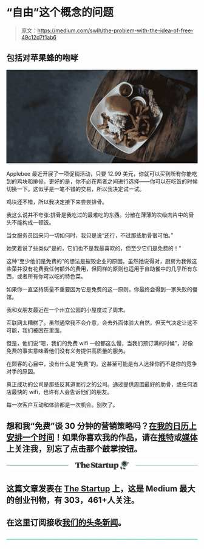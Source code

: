 # “自由”这个概念的问题

> 原文：<https://medium.com/swlh/the-problem-with-the-idea-of-free-49c12d7f1ab6>

## 包括对苹果蜂的咆哮

![](img/6a80eef8e6a875d205f41346a4629b85.png)

Applebee 最近开展了一项促销活动，只要 12.99 美元，你就可以买到所有你能吃到的鸡块和排骨。更好的是，你不必在两者之间进行选择——你可以在吃饭的时候切换一下。这似乎是一笔不错的交易，所以我决定试一试。

鸡块还不错，所以我决定接下来尝尝排骨。

我这么说并不夸张:排骨是我吃过的最难吃的东西。分散在薄薄的次级肉片中的骨头不能构成一顿饭。

当女服务员回来问一切如何时，我只是说“还行，不过那些肋骨很可怕。”

她笑着说了些类似“是的，它们也不是我最喜欢的，但至少它们是免费的！”

这种“至少他们是免费的”的想法是摧毁企业的原因。虽然她说得对，厨房为我做这些菜并没有花费我任何额外的费用，但同样的原则也适用于自助餐中的几乎所有东西，或者所有你可以吃的特色菜。

如果你一直坚持质量不重要因为它是免费的这一原则，你最终会得到一家失败的餐馆。

我和女朋友最近在一个州立公园的小屋度过了周末。

互联网太糟糕了。虽然通常我不会介意，会去外面体验大自然，但天气决定让这不可能，我们被困在里面。

但是，他们说“嗯，我们的免费 wifi 一般都这么慢，当我们预订满的时候”，好像免费的事实意味着他们没有义务提供高质量的服务。

在顾客的心目中，没有什么是“免费”的。这甚至可能是有人选择你而不是你的竞争对手的原因。

真正成功的公司是那些反其道而行之的公司。通过提供周围最好的肋骨，或任何酒店最快的 wifi，也许有人会告诉他们的朋友。

每一次客户互动和体验都是一次机会。别吹了。

## 想和我“免费”谈 30 分钟的营销策略吗？[在我的日历上安排一个时间](https://calendly.com/alexdriddle/consult/)！如果你喜欢我的作品，请在[推特](https://twitter.com/AlexDRiddle)或[媒体](/@AlexDRiddle)上关注我，别忘了点击那个鼓掌按钮。

[![](img/308a8d84fb9b2fab43d66c117fcc4bb4.png)](https://medium.com/swlh)

## 这篇文章发表在 [The Startup](https://medium.com/swlh) 上，这是 Medium 最大的创业刊物，有 303，461+人关注。

## 在这里订阅接收[我们的头条新闻](http://growthsupply.com/the-startup-newsletter/)。

[![](img/b0164736ea17a63403e660de5dedf91a.png)](https://medium.com/swlh)